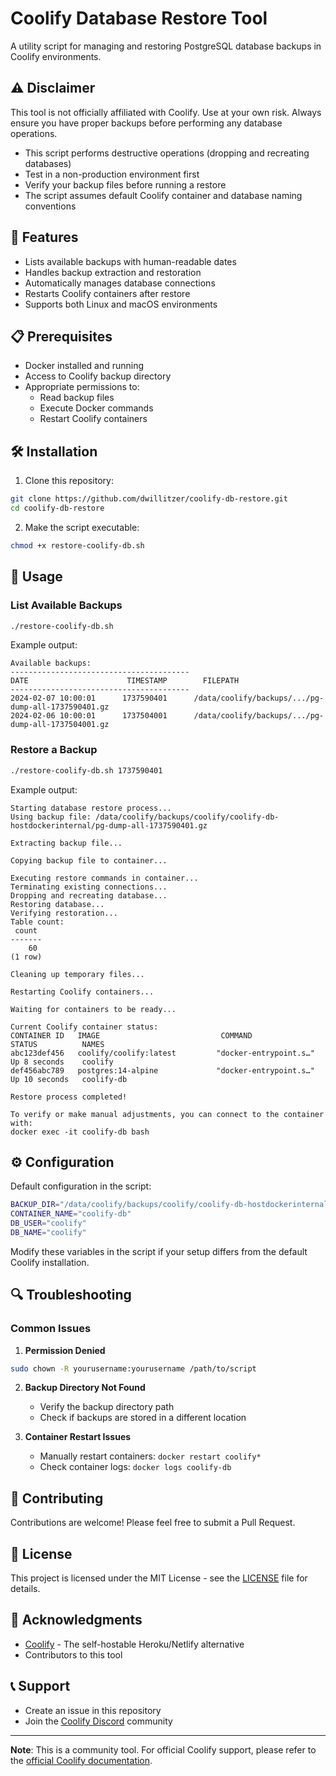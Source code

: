 # Coolify Database Restore Tool

A utility script for managing and restoring PostgreSQL database backups in Coolify environments.

## ⚠️ Disclaimer

This tool is not officially affiliated with Coolify. Use at your own risk. Always ensure you have proper backups before performing any database operations.

- This script performs destructive operations (dropping and recreating databases)
- Test in a non-production environment first
- Verify your backup files before running a restore
- The script assumes default Coolify container and database naming conventions

## 🚀 Features

- Lists available backups with human-readable dates
- Handles backup extraction and restoration
- Automatically manages database connections
- Restarts Coolify containers after restore
- Supports both Linux and macOS environments

## 📋 Prerequisites

- Docker installed and running
- Access to Coolify backup directory
- Appropriate permissions to:
  - Read backup files
  - Execute Docker commands
  - Restart Coolify containers

## 🛠️ Installation

1. Clone this repository:
```bash
git clone https://github.com/dwillitzer/coolify-db-restore.git
cd coolify-db-restore
```

2. Make the script executable:
```bash
chmod +x restore-coolify-db.sh
```

## 📖 Usage

### List Available Backups

```bash
./restore-coolify-db.sh
```

Example output:
```
Available backups:
----------------------------------------
DATE                      TIMESTAMP        FILEPATH
----------------------------------------
2024-02-07 10:00:01      1737590401      /data/coolify/backups/.../pg-dump-all-1737590401.gz
2024-02-06 10:00:01      1737504001      /data/coolify/backups/.../pg-dump-all-1737504001.gz
```

### Restore a Backup

```bash
./restore-coolify-db.sh 1737590401
```

Example output:
```
Starting database restore process...
Using backup file: /data/coolify/backups/coolify/coolify-db-hostdockerinternal/pg-dump-all-1737590401.gz

Extracting backup file...

Copying backup file to container...

Executing restore commands in container...
Terminating existing connections...
Dropping and recreating database...
Restoring database...
Verifying restoration...
Table count:
 count 
-------
    60
(1 row)

Cleaning up temporary files...

Restarting Coolify containers...

Waiting for containers to be ready...

Current Coolify container status:
CONTAINER ID   IMAGE                           COMMAND                  STATUS          NAMES
abc123def456   coolify/coolify:latest         "docker-entrypoint.s…"   Up 8 seconds    coolify
def456abc789   postgres:14-alpine             "docker-entrypoint.s…"   Up 10 seconds   coolify-db

Restore process completed!

To verify or make manual adjustments, you can connect to the container with:
docker exec -it coolify-db bash
```

## ⚙️ Configuration

Default configuration in the script:
```bash
BACKUP_DIR="/data/coolify/backups/coolify/coolify-db-hostdockerinternal"
CONTAINER_NAME="coolify-db"
DB_USER="coolify"
DB_NAME="coolify"
```

Modify these variables in the script if your setup differs from the default Coolify installation.

## 🔍 Troubleshooting

### Common Issues

1. **Permission Denied**
```bash
sudo chown -R yourusername:yourusername /path/to/script
```

2. **Backup Directory Not Found**
   - Verify the backup directory path
   - Check if backups are stored in a different location

3. **Container Restart Issues**
   - Manually restart containers: `docker restart coolify*`
   - Check container logs: `docker logs coolify-db`

## 🤝 Contributing

Contributions are welcome! Please feel free to submit a Pull Request.

## 📄 License

This project is licensed under the MIT License - see the [LICENSE](LICENSE) file for details.

## 🙏 Acknowledgments

- [Coolify](https://coolify.io/) - The self-hostable Heroku/Netlify alternative
- Contributors to this tool

## 📞 Support

- Create an issue in this repository
- Join the [Coolify Discord](https://coolify.io/discord/) community

---

**Note**: This is a community tool. For official Coolify support, please refer to the [official Coolify documentation](https://coolify.io/docs/).
```
